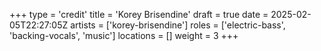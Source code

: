 +++
type = 'credit'
title = 'Korey Brisendine'
draft = true
date = 2025-02-05T22:27:05Z
artists = ['korey-brisendine']
roles = ['electric-bass', 'backing-vocals', 'music']
locations = []
weight = 3
+++

